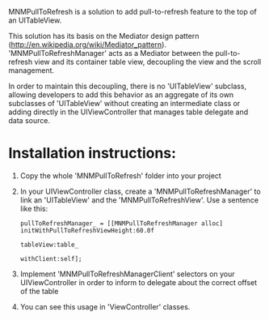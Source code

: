MNMPullToRefresh is a solution to add pull-to-refresh feature to the top of an UITableView.

This solution has its basis on the Mediator design pattern (http://en.wikipedia.org/wiki/Mediator_pattern). 'MNMPullToRefreshManager' acts as a Mediator between the pull-to-refresh view and its container table view, decoupling the view and the scroll management.

In order to maintain this decoupling, there is no 'UITableView' subclass, allowing developers to add this behavior as an aggregate of its own subclasses of 'UITableView' without creating an intermediate class or adding directly in the UIViewController that manages table delegate and data source.

Installation instructions:
=========================

1) Copy the whole 'MNMPullToRefresh' folder into your project

2) In your UIViewController class, create a 'MNMPullToRefreshManager' to link an 'UITableView' and the 'MNMPullToRefreshView'. Use a sentence like this:

       pullToRefreshManager_ = [[MNMPullToRefreshManager alloc] initWithPullToRefreshViewHeight:60.0f 
       																				  tableView:table_ 
       																				 withClient:self];
    
3) Implement 'MNMPullToRefreshManagerClient' selectors on your UIViewController in order to inform to delegate about the correct offset of the table

4) You can see this usage in 'ViewController' classes.
